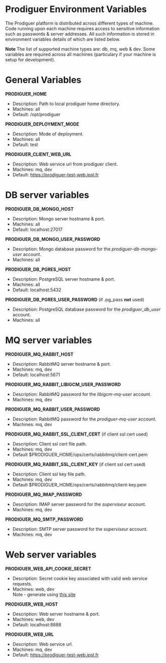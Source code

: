 # Prodiguer Environment Variables

The Prodiguer platform is distributed across different types of machine.  Code running upon each machine requires access to sensitive information such as passwords & server addresses.  All such information is stored in environment variables details of which are listed below.  

**Note** The list of supported machine types are: db, mq, web & dev.  Some variables are required across all machines (particulary if your machine is setup for development).

# General Variables

**PRODIGUER_HOME**  
* Description:	Path to local prodiguer home directory.  
* Machines:		all  
* Default:		/opt/prodiguer  

**PRODIGUER_DEPLOYMENT_MODE**  
* Description:	Mode of deployment.  
* Machines:		all  
* Default:		test  

**PRODIGUER_CLIENT_WEB_URL**  
* Description:	Web service url from prodiguer client.  
* Machines:		mq, dev  
* Default:		https://prodiguer-test-web.ipsl.fr  

# DB server variables

**PRODIGUER_DB_MONGO_HOST**  
* Description:	Mongo server hostname & port.  
* Machines:		all  
* Default:		localhost:27017  

**PRODIGUER_DB_MONGO_USER_PASSWORD**  
* Description:	Mongo database password for the _prodiguer-db-mongo-user_ account.  
* Machines:		all  

**PRODIGUER_DB_PGRES_HOST**  
* Description:	PostgreSQL server hostname & port.  
* Machines:		all  
* Default:		localhost:5432  

**PRODIGUER_DB_PGRES_USER_PASSWORD** (if .pg_pass **not** used)  
* Description:	PostgreSQL database password for the _prodiguer_db_user_ account.  
* Machines:		all  

# MQ server variables

**PRODIGUER_MQ_RABBIT_HOST**  
* Description:	RabbitMQ server hostname & port.  
* Machines:		mq, dev
* Default:		localhost:5671  

**PRODIGUER_MQ_RABBIT_LIBIGCM_USER_PASSWORD**  
* Description:	RabbitMQ password for the _libigcm-mq-user_ account.  
* Machines:		mq, dev

**PRODIGUER_MQ_RABBIT_USER_PASSWORD**  
* Description:	RabbitMQ password for the _prodiguer-mq-user_ account.  
* Machines:		mq, dev

**PRODIGUER_MQ_RABBIT_SSL_CLIENT_CERT**  (if client ssl cert used)
* Description:	Client ssl cert file path.  
* Machines:		mq, dev
* Default		$PRODIGUER_HOME/ops/certs/rabbitmq/client-cert.pem  

**PRODIGUER_MQ_RABBIT_SSL_CLIENT_KEY**  (if client ssl cert used)
* Description:	Client ssl key file path.  
* Machines:		mq, dev
* Default		$PRODIGUER_HOME/ops/certs/rabbitmq/client-key.pem  

**PRODIGUER_MQ_IMAP_PASSWORD**  
* Description:	IMAP server password for the _superviseur_ account.  
* Machines:		mq, dev  

**PRODIGUER_MQ_SMTP_PASSWORD**  
* Description:	SMTP server password for the _superviseur_ account.  
* Machines:		mq, dev

# Web server variables

**PRODIGUER_WEB_API_COOKIE_SECRET**  
* Description:	Secret cookie key associated with valid web service requests.  
* Machines:		web, dev  
Note - generate using [this site](http://passwordsgenerator.net)

**PRODIGUER_WEB_HOST**  
* Description:	Web server hostname & port.  
* Machines:		web, dev  
* Default:		localhost:8888  

**PRODIGUER_WEB_URL**  
* Description:	Web service url.  
* Machines:		mq, dev  
* Default:		https://prodiguer-test-web.ipsl.fr  
